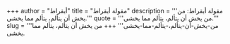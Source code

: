 +++
author = "أبقراط"
title = "مقولة أبقراط"
description = '''مقولة أبقراط: من يخش أن يتألم، يتألم مما يخشى.'''
quote = '''من يخش أن يتألم، يتألم مما يخشى.'''
slug = '''من-يخش-أن-يتألم،-يتألم-مما-يخشى'''
+++
من يخش أن يتألم، يتألم مما يخشى.
